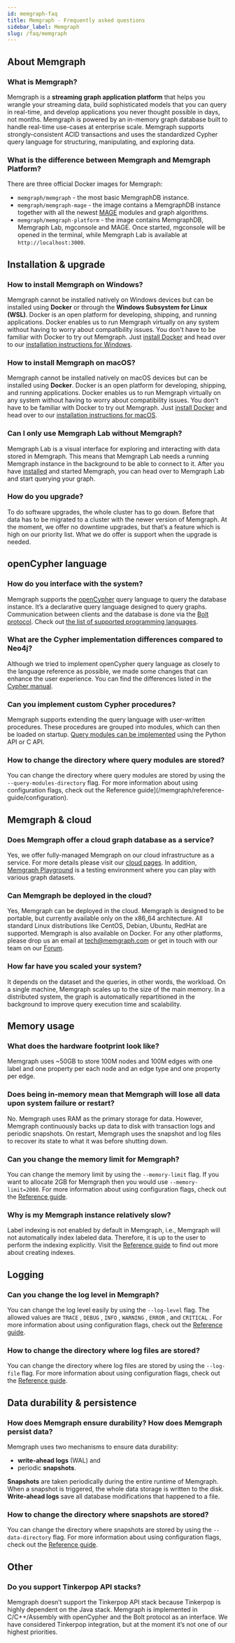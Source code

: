 ```yaml
---
id: memgraph-faq
title: Memgraph - Frequently asked questions
sidebar_label: Memgraph
slug: /faq/memgraph
---
```


## About Memgraph

### What is Memgraph?

Memgraph is a **streaming graph application platform** that helps you wrangle
your streaming data, build sophisticated models that you can query in real-time,
and develop applications you never thought possible in days, not months.
Memgraph is powered by an in-memory graph database built to
handle real-time use-cases at enterprise scale. Memgraph supports
strongly-consistent ACID transactions and uses the standardized Cypher query
language for structuring, manipulating, and exploring data.

### What is the difference between Memgraph and Memgraph Platform?

There are three official Docker images for Memgraph:

* `memgraph/memgraph` - the most basic MemgraphDB instance.
* `memgraph/memgraph-mage` - the image contains a MemgraphDB instance together
  with all the newest [MAGE](/mage) modules and graph algorithms.
* `memgraph/memgraph-platform` - the image contains MemgraphDB, Memgraph Lab,
  mgconsole and MAGE. Once started, mgconsole will be opened in the terminal,
  while Memgraph Lab is available at `http://localhost:3000`.

## Installation & upgrade

### How to install Memgraph on Windows?

Memgraph cannot be installed natively on Windows devices but can be installed
using **Docker** or through the **Windows Subsystem for Linux (WSL)**. Docker is
an open platform for developing, shipping, and running applications. Docker
enables us to run Memgraph virtually on any system without having to worry about
compatibility issues. You don't have to be familiar with Docker to try out
Memgraph. Just [install Docker](https://docs.docker.com/get-docker/) and head
over to our [installation instructions for
Windows](/memgraph/install-memgraph-on-windows-docker).

### How to install Memgraph on macOS?

Memgraph cannot be installed natively on macOS devices but can be installed
using **Docker**. Docker is an open platform for developing, shipping, and
running applications. Docker enables us to run Memgraph virtually on any system
without having to worry about compatibility issues. You don't have to be
familiar with Docker to try out Memgraph. Just [install
Docker](https://docs.docker.com/get-docker/) and head over to our [installation
instructions for macOS](/memgraph/install-memgraph-on-macos-docker).

### Can I only use Memgraph Lab without Memgraph?

Memgraph Lab is a visual interface for exploring and interacting with data
stored in Memgraph. This means that Memgraph Lab needs a running Memgraph
instance in the background to be able to connect to it. After you have
[installed](/memgraph/installation) and started Memgraph, you can head over to
Memgraph Lab and start querying your graph.

### How do you upgrade?

To do software upgrades, the whole cluster has to go down. Before that data has
to be migrated to a cluster with the newer version of Memgraph. At the moment,
we offer no downtime upgrades, but that’s a feature which is high on our
priority list. What we do offer is support when the upgrade is needed.

## openCypher language

### How do you interface with the system?

Memgraph supports the [openCypher](http://www.opencypher.org) query language to
query the database instance. It’s a declarative query language designed to query
graphs. Communication between clients and the database is done via the [Bolt
protocol](https://boltprotocol.org). Check out [the list of supported programming
languages](/memgraph/connect-to-memgraph/drivers).

### What are the Cypher implementation differences compared to Neo4j?

Although we tried to implement openCypher query language as closely to the
language reference as possible, we made some changes that can enhance the user
experience. You can find the differences listed in the [Cypher
manual](/cypher-manual/differences).

### Can you implement custom Cypher procedures?

Memgraph supports extending the query language with user-written procedures.
These procedures are grouped into modules, which can then be loaded on startup.
[Query modules can be
implemented](/memgraph/how-to-guides/query-modules/implement-query-modules)
using the Python API or C API.

### How to change the directory where query modules are stored?

You can change the directory where query modules are stored by using the
`--query-modules-directory` flag. For more information about using configuration
flags, check out the Reference guide](/memgraph/reference-guide/configuration).

## Memgraph & cloud

### Does Memgraph offer a cloud graph database as a service?

Yes, we offer fully-managed Memgraph on our cloud infrastructure as a service.
For more details please visit our [cloud pages](https://cloud.memgraph.com/). In
addition, [Memgraph Playground](https://playground.memgraph.com/) is a testing
environment where you can play with various graph datasets.

### Can Memgraph be deployed in the cloud?

Yes, Memgraph can be deployed in the cloud. Memgraph is designed to be portable,
but currently available only on the x86_64 architecture. All standard Linux
distributions like CentOS, Debian, Ubuntu, RedHat are supported. Memgraph is
also available on Docker. For any other platforms, please drop us an email at
[tech@memgraph.com](mailto:tech@memgraph.com) or get in touch with our team on
our [Forum](https://discourse.memgraph.com/).

### How far have you scaled your system?

It depends on the dataset and the queries, in other words, the workload. On a
single machine, Memgraph scales up to the size of the main memory. In a
distributed system, the graph is automatically repartitioned in the background
to improve query execution time and scalability.

## Memory usage

### What does the hardware footprint look like?

Memgraph uses ~50GB to store 100M nodes and 100M edges with one label and one
property per each node and an edge type and one property per edge.

### Does being in-memory mean that Memgraph will lose all data upon system failure or restart?

No. Memgraph uses RAM as the primary storage for data. However, Memgraph
continuously backs up data to disk with transaction logs and periodic snapshots.
On restart, Memgraph uses the snapshot and log files to recover its state to
what it was before shutting down.

### Can you change the memory limit for Memgraph?

You can change the memory limit by using the `--memory-limit` flag. If you want
to allocate 2GB for Memgraph then you would use `--memory-limit=2000`. For more
information about using configuration flags, check out the [Reference
guide](/memgraph/reference-guide/configuration).

### Why is my Memgraph instance relatively slow?

Label indexing is not enabled by default in Memgraph, i.e., Memgraph will not
automatically index labeled data. Therefore, it is up to the user to perform the
indexing explicitly. Visit the [Reference
guide](/memgraph/reference-guide/indexing) to find out more about creating
indexes.

## Logging

### Can you change the log level in Memgraph?

You can change the log level easily by using the `--log-level` flag. The allowed
values are `TRACE` , `DEBUG` , `INFO` , `WARNING` , `ERROR` , and `CRITICAL` .
For more information about using configuration flags, check out the [Reference
guide](/memgraph/reference-guide/configuration).

### How to change the directory where log files are stored?

You can change the directory where log files are stored by using the
`--log-file` flag. For more information about using configuration flags, check
out the [Reference guide](/memgraph/reference-guide/configuration).

## Data durability & persistence

### How does Memgraph ensure durability? How does Memgraph persist data?

Memgraph uses two mechanisms to ensure data durability:

* **write-ahead logs** (WAL) and
* periodic **snapshots**.

**Snapshots** are taken periodically during the entire runtime of Memgraph. When
a snapshot is triggered, the whole data storage is written to the disk.
**Write-ahead logs** save all database modifications that happened to a file.

### How to change the directory where snapshots are stored?

You can change the directory where snapshots are stored by using the
`--data-directory` flag. For more information about using configuration flags,
check out the [Reference guide](/memgraph/reference-guide/configuration).

## Other

### Do you support Tinkerpop API stacks?

Memgraph doesn’t support the Tinkerpop API stack because Tinkerpop is highly
dependent on the Java stack. Memgraph is implemented in C/C++/Assembly with
openCypher and the Bolt protocol as an interface. We have considered Tinkerpop
integration, but at the moment it’s not one of our highest priorities.
